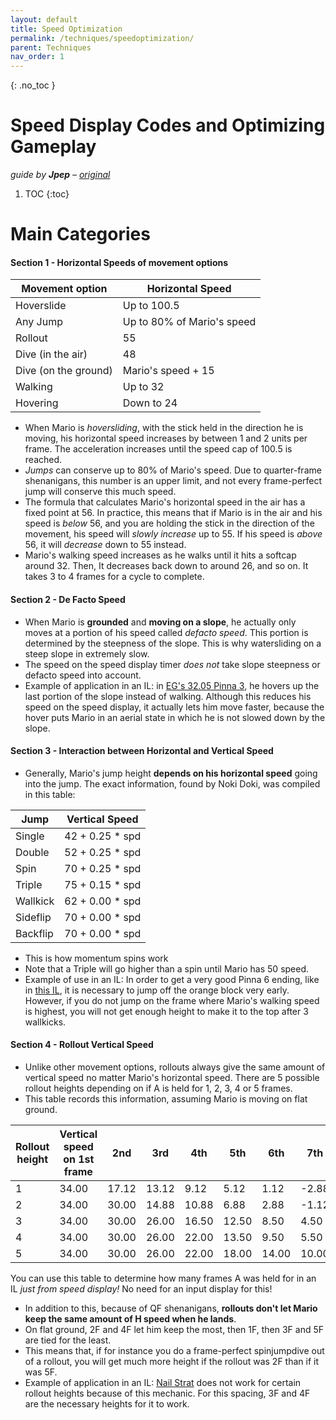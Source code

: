 ```yaml
---
layout: default
title: Speed Optimization
permalink: /techniques/speedoptimization/
parent: Techniques
nav_order: 1
---
```

{: .no_toc }
# Speed Display Codes and Optimizing Gameplay

*guide by **Jpep** – [original](https://gist.github.com/JpepWasTaken/e8c2eec244e919f527f651f8fe4bdb29)*

1. TOC
{:toc}

# Main Categories 
#### Section 1 - Horizontal Speeds of movement options

| Movement option  | Horizontal Speed |
|---|---|
| Hoverslide  | Up to 100.5  |
| Any Jump  | Up to 80% of Mario's speed  |
| Rollout  | 55 |
| Dive (in the air)  | 48 |
| Dive (on the ground)  | Mario's speed + 15  |
| Walking  | Up to 32 |
| Hovering  | Down to 24  |

- When Mario is *hoversliding*, with the stick held in the direction he is moving, his horizontal speed increases by between 1 and 2 units per frame. The acceleration increases until the speed cap of 100.5 is reached.
- *Jumps* can conserve up to 80% of Mario's speed. Due to quarter-frame shenanigans, this number is an upper limit, and not every frame-perfect jump will conserve this much speed.
- The formula that calculates Mario's horizontal speed in the air has a fixed point at 56. In practice, this means that if Mario is in the air and his speed is *below* 56, and you are holding the stick in the direction of the movement, his speed will *slowly increase* up to 55. If his speed is *above* 56, it will *decrease* down to 55 instead.
- Mario's walking speed increases as he walks until it hits a softcap around 32. Then, It decreases back down to around 26, and so on. It takes 3 to 4 frames for a cycle to complete.



#### Section 2 - De Facto Speed

- When Mario is **grounded** and **moving on a slope**, he actually only moves at a portion of his speed called *defacto speed*. This portion is determined by the steepness of the slope. This is why watersliding on a steep slope in extremely slow.
- The speed on the speed display timer *does not* take slope steepness or defacto speed into account.
- Example of application in an IL: in [EG's 32.05 Pinna 3](https://youtu.be/WMAIWI7fkvw?t=24), he hovers up the last portion of the slope instead of walking. Although this reduces his speed on the speed display, it actually lets him move faster, because the hover puts Mario in an aerial state in which he is not slowed down by the slope.



#### Section 3 - Interaction between Horizontal and Vertical Speed

- Generally, Mario's jump height **depends on his horizontal speed** going into the jump. The exact information, found by Noki Doki, was compiled in this table:

|Jump  | Vertical Speed |
|-|-|
| Single | 42 + 0.25 * spd |
| Double | 52 + 0.25 * spd |
| Spin | 70 + 0.25 * spd |
| Triple | 75 + 0.15 * spd |
| Wallkick | 62 + 0.00 * spd |
| Sideflip | 70 + 0.00 * spd |
| Backflip | 70 + 0.00 * spd |

- This is how momentum spins work
- Note that a Triple will go higher than a spin until Mario has 50 speed.
- Example of use in an IL: In order to get a very good Pinna 6 ending, like in [this IL](https://youtu.be/rYumf09Xt5Y?t=22), it is necessary to jump off the orange block very early. However, if you do not jump on the frame where Mario's walking speed is highest, you will not get enough height to make it to the top after 3 wallkicks.

#### Section 4 - Rollout Vertical Speed

- Unlike other movement options, rollouts always give the same amount of vertical speed no matter Mario's horizontal speed. There are 5 possible rollout heights depending on if A is held for 1, 2, 3, 4 or 5 frames.
- This table records this information, assuming Mario is moving on flat ground.

| Rollout height  | Vertical speed on 1st frame  | 2nd  | 3rd  | 4th  | 5th  | 6th  | 7th  | 8th  | 9th  | 10th  | 11th  | 12th  | 13th  | 14th  | 15th | 16th | 17th | 18th | 19th | 20th |
|---|---|---|---|---|---|---|---|---|---|---|---|---|---|---|---|---|---|---|---|---|
| 1  | 34.00  | 17.12  | 13.12  | 9.12  | 5.12  | 1.12  | -2.88  | -6.88  | -10.88  | -14.88  | -18.88  | -22.88  | -26.88  | (land)  | 0.00  | 0.00  | 0.00 | 0.00  | 0.00 | 0.00 |
| 2  | 34.00  | 30.00  | 14.88  | 10.88  | 6.88  | 2.88  | -1.12  | -5.12  | -9.12  | -13.12  | -17.12  | -21.12  | -25.12  | -29.12  | (land) | 0.00  | 0.00  | 0.00 | 0.00  | 0.00  |
| 3  | 34.00 | 30.00  | 26.00  | 16.50  | 12.50  | 8.50  | 4.50  | 0.50  | -3.50  | -7.50  | -11.50  | -15.50  | -19.50  | -23.50  | -27.50 | -31.50  | -36.50  | (land) | 0.00  | 0.00  |
| 4  | 34.00  | 30.00  | 26.00  | 22.00  | 13.50  | 9.50  | 5.50  | 1.50  | -2.50  | -6.50  | -10.50  | -14.50  | -18.50  | -22.50  | -26.50 | -30.50  | -34.50  | (land) | 0.00  | 0.00 |
| 5  | 34.00  | 30.00  | 26.00  | 22.00  | 18.00  | 14.00  | 10.00  | 6.00  | 2.00  | -2.00  | -6.00  | -10.00  | -14.00  | -18.00  | -22.00 | -26.00  | -30.00  | -34.00 | -38.00  | (land)  |

You can use this table to determine how many frames A was held for in an IL *just from speed display!* No need for an input display for this!

- In addition to this, because of QF shenanigans, **rollouts don't let Mario keep the same amount of H speed when he lands**.
- On flat ground, 2F and 4F let him keep the most, then 1F, then 3F and 5F are tied for the least.
- This means that, if for instance you do a frame-perfect spinjumpdive out of a rollout, you will get much more height if the rollout was 2F than if it was 5F.
- Example of application in an IL: [Nail Strat](https://youtu.be/Y3ZF3DXhJ8I?t=21) does not work for certain rollout heights because of this mechanic. For this spacing, 3F and 4F are the necessary heights for it to work.
